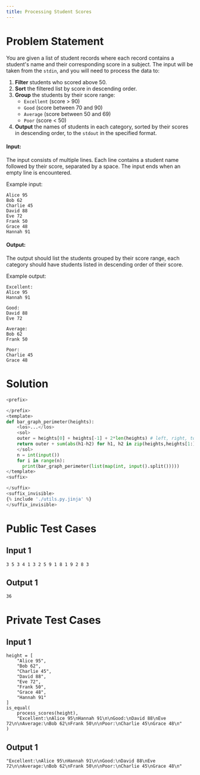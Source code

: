 ```yaml
---
title: Processing Student Scores
---
```


# Problem Statement

You are given a list of student records where each record contains a student's name and their corresponding score in a subject. The input will be taken from the `stdin`, and you will need to process the data to:

1. **Filter** students who scored above 50.
2. **Sort** the filtered list by score in descending order.
3. **Group** the students by their score range:
    - `Excellent` (score > 90)
    - `Good` (score between 70 and 90)
    - `Average` (score between 50 and 69)
    - `Poor` (score < 50)
4. **Output** the names of students in each category, sorted by their scores in descending order, to the `stdout` in the specified format.

#### Input:
The input consists of multiple lines. Each line contains a student name followed by their score, separated by a space. The input ends when an empty line is encountered.

Example input:
```
Alice 95
Bob 62
Charlie 45
David 88
Eve 72
Frank 50
Grace 48
Hannah 91
```

#### Output:
The output should list the students grouped by their score range, each category should have students listed in descending order of their score.

Example output:
```
Excellent:
Alice 95
Hannah 91

Good:
David 88
Eve 72

Average:
Bob 62
Frank 50

Poor:
Charlie 45
Grace 48
```

# Solution
```python test.py  -r 'python test.py'
<prefix>

</prefix>
<template>
def bar_graph_perimeter(heights):
    <los>...</los>
    <sol>
    outer = heights[0] + heights[-1] + 2*len(heights) # left, right, top and bottom
    return outer + sum(abs(h1-h2) for h1, h2 in zip(heights,heights[1:]))
    </sol>
    n = int(input())
    for i in range(n):
      print(bar_graph_perimeter(list(map(int, input().split()))))
</template>
<suffix>

</suffix>
<suffix_invisible>
{% include './utils.py.jinja' %}
</suffix_invisible>
```

# Public Test Cases

## Input 1
```
3 5 3 4 1 3 2 5 9 1 8 1 9 2 8 3
```

## Output 1
```
36
```


# Private Test Cases

## Input 1
```
height = [
    "Alice 95",
    "Bob 62",
    "Charlie 45",
    "David 88",
    "Eve 72",
    "Frank 50",
    "Grace 48",
    "Hannah 91"
]
is_equal(
    process_scores(height),
    "Excellent:\nAlice 95\nHannah 91\n\nGood:\nDavid 88\nEve 72\n\nAverage:\nBob 62\nFrank 50\n\nPoor:\nCharlie 45\nGrace 48\n"
)
```

## Output 1
```
"Excellent:\nAlice 95\nHannah 91\n\nGood:\nDavid 88\nEve 72\n\nAverage:\nBob 62\nFrank 50\n\nPoor:\nCharlie 45\nGrace 48\n"
```

